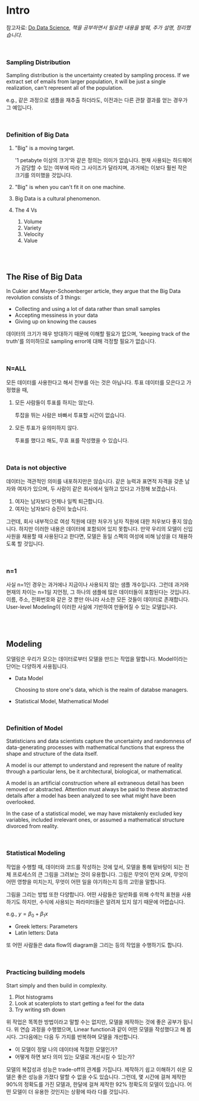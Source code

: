 # Intro

참고자료: [Do Data Science](https://book.naver.com/bookdb/book_detail.nhn?bid=7363405), _책을 공부하면서 필요한 내용을 발췌, 추가 설명, 정리했습니다._

<br>

### Sampling Distribution

Sampling distribution is the uncertainty created by sampling process. If we extract set of emails from larger population, it will be just a single realization, can't represent all of the population.

e.g., 같은 과정으로 샘플을 재추출 하더라도, 이전과는 다른 관찰 결과를 얻는 경우가 그 예입니다.

<br>

### Definition of Big Data

1. "Big" is a moving target.

   '1 petabyte 이상의 크기'와 같은 정의는 의미가 없습니다. 현재 사용되는 하드웨어가 감당할 수 있는 여부에 따라 그 사이즈가 달라지며, 과거에는 이보다 훨씬 작은 크기를 의미했을 것입니다.

2. "Big" is when you can't fit it on one machine.

3. Big Data is a cultural phenomenon.

4. The 4 Vs

   1. Volume
   2. Variety
   3. Velocity
   4. Value

<br>

<br>

## The Rise of Big Data

In Cukier and Mayer-Schoenberger article, they argue that the Big Data revolution consists of 3 things:

- Collecting and using a lot of data rather than small samples
- Accepting messiness in your data
- Giving up on knowing the causes

데이터의 크기가 매우 방대하기 때문에 이해할 필요가 없으며, 'keeping track of the truth'를 의미하므로 sampling error에 대해 걱정할 필요가 없습니다.

<br>

### N=ALL

모든 데이터를 사용한다고 해서 전부를 아는 것은 아닙니다. 투표 데이터를 모은다고 가정했을 때,

1. 모든 사람들이 투표를 하지는 않는다.

   투잡을 뛰는 사람은 바빠서 투표할 시간이 없습니다.

2. 모든 투표가 유의미하지 않다.

   투표를 했다고 해도, 무효 표를 작성했을 수 있습니다.

<br>

### Data is not objective

데이터는 객관적인 의미를 내포하지만은 않습니다. 같은 능력과 표면적 자격을 갖춘 남자와 여자가 있으며, 두 사람이 같은 회사에서 일하고 있다고 가정해 보겠습니다.

1. 여자는 남자보다 언제나 일찍 퇴근합니다.
2. 여자는 남자보다 승진이 늦습니다.

그런데, 회사 내부적으로 여성 직원에 대한 처우가 남자 직원에 대한 처우보다 좋지 않습니다. 하지만 이러한 내용은 데이터에 포함되어 있지 못합니다. 만약 우리의 모델이 신입 사원을 채용할 때 사용된다고 한다면, 모델은 동일 스펙의 여성에 비해 남성을 더 채용하도록 할 것입니다.

<br>

### n=1

사실 n=1인 경우는 과거에나 지금이나 사용되지 않는 샘플 개수입니다. 그런데 과거와 현재의 차이는 n=1일 지언정, 그 하나의 샘플에 많은 데이터들이 포함된다는 것입니다. 이름, 주소, 전화번호와 같은 것 뿐만 아니라 사소한 모든 것들이 데이터로 존재합니다. User-level Modeling이 이러한 사실에 기반하여 만들어질 수 있는 모델입니다.

<br>

<br>

## Modeling

모델링은 우리가 모으는 데이터로부터 모델을 만드는 작업을 말합니다. Model이라는 단어는 다양하게 사용됩니다.

- Data Model

  Choosing to store one's data, which is the realm of databse managers.

- Statistical Model, Mathematical Model

<br>

### Definition of Model

Statisticians and data scientists capture the uncertainty and randomness of data-generating processes with mathematical functions that express the shape and structure of the data itself.

A model is our attempt to understand and represent the nature of reality through a particular lens, be it architectural, biological, or mathematical.

A model is an artificial construction where all extraneous detail has been removed or abstracted. Attention must always be paid to these abstracted details after a model has been analyzed to see what might have been overlooked.

In the case of a statistical model, we may have mistakenly excluded key variables, included irrelevant ones, or assumed a mathematical structure divorced from reality.

<br>

### Statistical Modeling

작업을 수행할 때, 데이터와 코드를 작성하는 것에 앞서, 모델을 통해 밑바탕이 되는 전체 프로세스의 큰 그림을 그려보는 것이 유용합니다. 그림은 무엇이 먼저 오며, 무엇이 어떤 영향을 미치는지, 무엇이 어떤 일을 야기하는지 등의 고민을 말합니다.

그림을 그리는 방법 또한 다양합니다. 어떤 사람들은 일반화를 위해 수학적 표현을 사용하기도 하지만, 수식에 사용되는 파라미터들은 알려져 있지 않기 때문에 어렵습니다.

e.g., $y = \beta_{0} + \beta_{1}x$

- Greek letters: Parameters
- Latin letters: Data

또 어떤 사람들은 data flow의 diagram을 그리는 등의 작업을 수행하기도 합니다.

<br>

### Practicing building models

Start simply and then build in complexity.

1. Plot histograms
2. Look at scaterplots to start getting a feel for the data
3. Try writing sth down

위 작업은 똑똑한 방법이라고 말할 수는 없지만, 모델을 제작하는 것에 좋은 공부가 됩니다. 위 연습 과정을 수행했으며, Linear function과 같이 어떤 모델을 작성했다고 해 봅시다. 그다음에는 다음 두 가지를 반복하며 모델을 개선합니다.

- 이 모델이 정말 나의 데이터에 적절한 모델인가?
- 어떻게 하면 보다 의미 있는 모델로 개선시킬 수 있는가?

모델의 복잡성과 성능은 trade-off의 관계를 가집니다. 제작하기 쉽고 이해하기 쉬운 모델은 좋은 성능을 가졌다 말할 수 없을 수도 있습니다. 그런데, 몇 시간에 걸쳐 제작한 90%의 정확도를 가진 모델과, 한달에 걸쳐 제작한 92% 정확도의 모델이 있습니다. 어떤 모델이 더 유용한 것인지는 상황에 따라 다를 것입니다.

